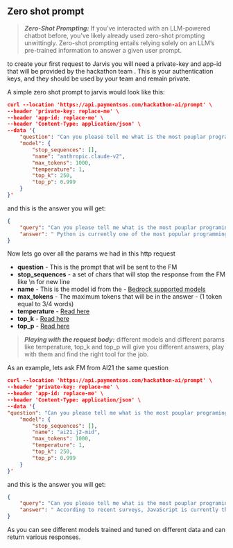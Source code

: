 ## Zero shot prompt


> **_Zero-Shot Prompting:_** If you’ve interacted with an LLM-powered chatbot before, you’ve likely already used zero-shot prompting unwittingly. Zero-shot prompting entails relying solely on an LLM’s pre-trained information to answer a given user prompt.

to create your first request to Jarvis you will need a private-key and app-id that will be provided by the hackathon
team . This is your authentication keys, and they should be used by your team and remain private.

A simple zero shot prompt to jarvis would look like this:


```json
curl --location 'https://api.paymentsos.com/hackathon-ai/prompt' \
--header 'private-key: replace-me' \
--header 'app-id: replace-me' \
--header 'Content-Type: application/json' \
--data '{
    "question": "Can you please tell me what is the most pouplar programing language, please provide short answer",
    "model": {
        "stop_sequences": [],
        "name": "anthropic.claude-v2",
        "max_tokens": 1000,
        "temperature": 1,
        "top_k": 250,
        "top_p": 0.999
    }
}'
```

and this is the answer you will get:
```json
{
    "query": "Can you please tell me what is the most pouplar programing language, please provide short answer",
    "answer": " Python is currently one of the most popular programming languages."
}
```

Now lets go over all the params we had in this http request  
* **question** - This is the prompt that will be sent to the FM  
* **stop_sequences** - a set of chars that will stop the response from the FM like \n for new line 
* **name** - This is the model id from the - [Bedrock supported models](./bedrock.md)  
* **max_tokens** - The maximum tokens that will be in the answer - (1 token equal to 3/4 words)  
* **temperature** - [Read here](https://docs.ai21.com/docs/sampling-from-language-models#%EF%B8%8F-temperature)   
* **top_k** - [Read here](https://docs.ai21.com/docs/sampling-from-language-models#-topk)  
* **top_p** - [Read here](https://docs.ai21.com/docs/sampling-from-language-models#-topp)  


> **_Playing with the request body:_** different models and different params like temperature, top_k and top_p will give you different answers, play with them and find the right tool for the job.


As an example, lets ask FM from AI21 the same question
```json
curl --location 'https://api.paymentsos.com/hackathon-ai/prompt' \
--header 'private-key: replace-me' \
--header 'app-id: replace-me' \
--header 'Content-Type: application/json' \
--data '{
"question": "Can you please tell me what is the most pouplar programing language, please provide short answer",
    "model": {
        "stop_sequences": [],
        "name": "ai21.j2-mid",
        "max_tokens": 1000,
        "temperature": 1,
        "top_k": 250,
        "top_p": 0.999
    }
}'
```

and this is the answer you will get:
```json
{
    "query": "Can you please tell me what is the most pouplar programing language, please provide short answer",
    "answer": " According to recent surveys, JavaScript is currently the most popular programming language among developers."
}
```

As you can see different models trained and tuned on different data and can return various responses. 